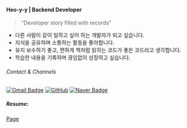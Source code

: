 
#### Heo-y-y | Backend Developer
> "Developer story filled with records"
- 다른 사람이 같이 일하고 싶어 하는 개발자가 되고 싶습니다.
- 지식을 공유하며 소통하는 활동을 좋아합니다.
- 유지 보수하기 좋고, 편하게 책처럼 읽히는 코드가 좋은 코드라고 생각합니다.
- 학습한 내용을 기록하며 끊임없이 성장하고 싶습니다.
###### Contact & Channels
[![Gmail Badge](https://img.shields.io/badge/Gmail-d14836?style=flat-square&logo=Gmail&logoColor=white&link=mailto:localhost8586@gmail.com)](mailto:localhost8586@gmail.com)
[![GitHub](https://img.shields.io/badge/GitHub-181717.svg?&style=flat-square&logo=github&logoColor=white)](https://github.com/Heo-y-y)
[![Naver Badge](https://img.shields.io/badge/Naver-03C75A?style=flat-square&logo=Naver&logoColor=white&link=mailto:gjdbs2597@naver.com)](mailto:gjdbs2597@naver.com)
##### Resume:
[Page](https://common-mouth-660.notion.site/a40d96927f9246a89f18b7e4de74754b?pvs=4)
